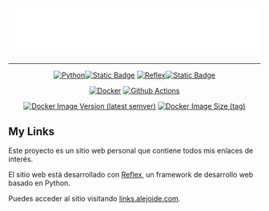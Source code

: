 <div align=center>

[![Logo](./resources/logo.svg)](https://links.alejoide.com)

---

[![Python](https://img.shields.io/badge/Python-FFD43B?style=for-the-badge&logo=python&logoColor=blue)![Static Badge](https://img.shields.io/badge/3.12-blue?style=for-the-badge)](https://www.python.org/downloads/release/python-3114/) [![Reflex](https://img.shields.io/badge/reflex-purple?style=for-the-badge&logo=python&logoColor=white&labelColor=purple)![Static Badge](https://img.shields.io/badge/0.3.9+-white?style=for-the-badge)](https://reflex.dev)

[![Docker](https://img.shields.io/badge/Docker-2CA5E0?style=for-the-badge&logo=docker&logoColor=white)](https://www.docker.com/)
[![Github Actions](https://img.shields.io/badge/Actions-white?style=for-the-badge&logo=github&logoColor=black)](https://github.com/features/actions)


[![Docker Image Version (latest semver)](https://img.shields.io/docker/v/alejoide/my-links-web)](https://hub.docker.com/r/alejoide/my-links-web) [![Docker Image Size (tag)](https://img.shields.io/docker/image-size/alejoide/my-links-web)](https://hub.docker.com/r/alejoide/my-links-web)

</div>

## My Links

Este proyecto es un sitio web personal que contiene todos mis enlaces de interés.

El sitio web está desarrollado con [Reflex](https://reflex.dev), un framework de desarrollo web basado en Python.

Puedes acceder al sitio visitando [links.alejoide.com](https://links.alejoide.com).
